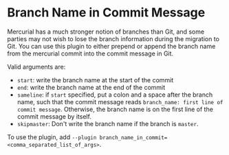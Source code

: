 # Branch Name in Commit Message

Mercurial has a much stronger notion of branches than Git,
and some parties may not wish to lose the branch information
during the migration to Git. You can use this plugin to either
prepend or append the branch name from the mercurial
commit into the commit message in Git.

Valid arguments are:

- `start`: write the branch name at the start of the commit
- `end`: write the branch name at the end of the commit
- `sameline`: if `start` specified, put a colon and a space
  after the branch name, such that the commit message reads
  `branch_name: first line of commit message`. Otherwise, the
  branch name is on the first line of the commit message by itself.
- `skipmaster`: Don't write the branch name if the branch is `master`.

To use the plugin, add
`--plugin branch_name_in_commit=<comma_separated_list_of_args>`.
